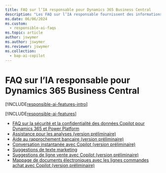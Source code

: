 ```yaml
---
title: FAQ sur l’IA responsable pour Dynamics 365 Business Central
description: "Les FAQ sur l’IA responsable fournissent des informations sur la technologie d’IA utilisée dans Business\_Central, ainsi que des considérations et des détails clés sur la façon dont l’IA est utilisée, comment elle a été testée et évaluée, ainsi que toute limitation spécifique."
ms.date: 06/06/2024
ms.custom:
  - responsible-ai-faqs
ms.topic: article
author: jswymer
ms.author: jswymer
ms.reviewer: jswymer
ms.collection:
  - bap-ai-copilot
---
```


# FAQ sur l’IA responsable pour Dynamics 365 Business Central

[!INCLUDE[responsible-ai-features-intro](includes/responsible-ai-intro.md)]

[!INCLUDE[responsible-ai-features](includes/responsible-ai-features.md)]

- [FAQ sur la sécurité et la confidentialité des données Copilot pour Dynamics 365 et Power Platform](/dynamics365/faqs-copilot-data-security-privacy?toc=/dynamics365/business-central/toc.json)
- [Assistance pour les analyses (version préliminaire)](faqs-analysis-assist.md)
- [Aide au rapprochement bancaire (version préliminaire)](faqs-bank-reconciliation.md)
- [Conversation instantanée avec Copilot (version préliminaire)](faqs-chat-with-copilot.md)
- [Suggestions de texte marketing](faqs-marketing-text.md)
- [Suggestions de ligne vente avec Copilot (version préliminaire)](faq-sales-suggest-sales-lines-with-copilot.md)
- [Mappage de documents électroniques avec les lignes commandes achat avec Copilot (version préliminaire)](map-edocuments-with-copilot.md)
